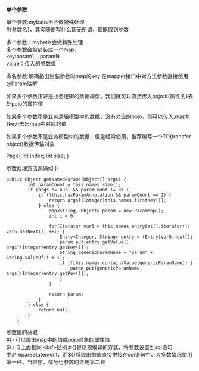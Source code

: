 **单个参数**

单个参数:mybatis不会做特殊处理
<br/>#{参数名}，其实随便写什么都无所谓，都能取到参数

多个参数：mybatis会做特殊处理<br/>
    多个参数会被封装成一个map，<br/>
    key:param1....paramN<br/>
    value：传入的参数值<br/>
    
命名参数:明确指出封装参数时map的key:在mapper接口中对方法参数直接使用@Param注解

如果多个参数正好是业务逻辑的数据模型，我们就可以直接传入pojo:#{属性名}去处pojo的属性值

如果多个参数不是业务逻辑模型中的数据，没有对应的pojo，则可以传入,map#{key}去出map中对应的值

如果多个参数不是业务模型中的数据，但是经常使用，推荐编写一个TO(transfer object)数据传输对象

Page{
    int index;
    int size;
}

参数处理方法源码如下

```
public Object getNamedParams(Object[] args) {
        int paramCount = this.names.size();
        if (args != null && paramCount != 0) {
            if (!this.hasParamAnnotation && paramCount == 1) {
                return args[(Integer)this.names.firstKey()];
            } else {
                Map<String, Object> param = new ParamMap();
                int i = 0;

                for(Iterator var5 = this.names.entrySet().iterator(); var5.hasNext(); ++i) {
                    Entry<Integer, String> entry = (Entry)var5.next();
                    param.put(entry.getValue(), args[(Integer)entry.getKey()]);
                    String genericParamName = "param" + String.valueOf(i + 1);
                    if (!this.names.containsValue(genericParamName)) {
                        param.put(genericParamName, args[(Integer)entry.getKey()]);
                    }
                }

                return param;
            }
        } else {
            return null;
        }
    }
```

参数值的获取
<br/>#{} 可以取出map中的值或pojo对象的属性值
<br/>${} 与上面相同
<br/>区别:#{}是以预编译的方式，将参数设置到sql语句中:PrepareStatement，而${}将取出的值直接拼接在sql语句中，大多数情况使用第一种，当排序，或分组参数时会用第二种
